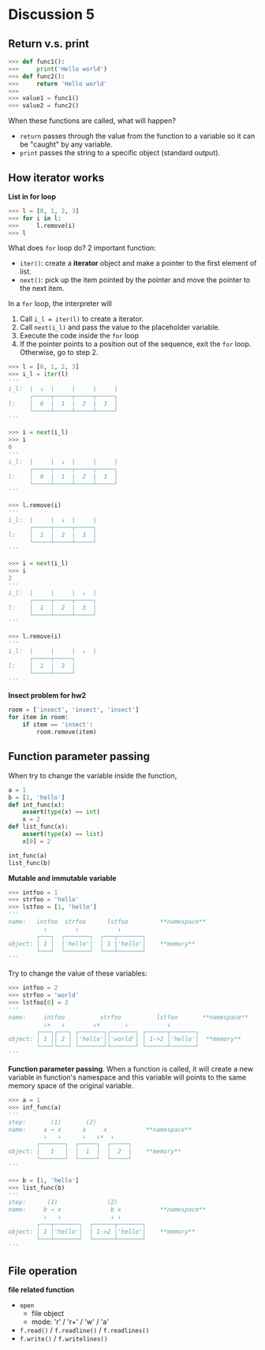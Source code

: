 # Discussion 5

## Return v.s. print

```python
>>> def func1():
>>>     print('Hello world')
>>> def func2():
>>>     return 'Hello world'
>>> 
>>> value1 = func1()
>>> value2 = func2()
```

When these functions are called, what will happen?

- `return` passes through the value from the function to a variable so it can be "caught" by any variable.
- `print` passes the string to a specific object (standard output).

## How iterator works
**List in for loop**
```python
>>> l = [0, 1, 2, 3]
>>> for i in l:
>>>     l.remove(i)
>>> l
```
What does `for` loop do? 2 important function:
- `iter()`: create a **iterator** object and make a pointer to the first element of list.
- `next()`: pick up the item pointed by the pointer and move the pointer to the next item.

In a `for` loop, the interpreter will
1. Call `i_l = iter(l)` to create a iterator.
2. Call `next(i_l)` and pass the value to the placeholder variable.
3. Execute the code inside the `for` loop
4. If the pointer points to a position out of the sequence, exit the `for` loop. Otherwise, go to step 2.

```python
>>> l = [0, 1, 2, 3]
>>> i_l = iter(l)
'''
i_l:  |  ↓  |     |     |     |
      ┌─────┬─────┬─────┬─────┐
l:    │  0  |  1  |  2  |  3  │
      └─────┴─────┴─────┴─────┘
'''

>>> i = next(i_l)
>>> i
0
'''
i_l:  |     |  ↓  |     |     |
      ┌─────┬─────┬─────┬─────┐
l:    │  0  |  1  |  2  |  3  │
      └─────┴─────┴─────┴─────┘
'''

>>> l.remove(i)
'''
i_l:  |     |  ↓  |     |
      ┌─────┬─────┬─────┐
l:    │  1  |  2  |  3  │
      └─────┴─────┴─────┘
'''

>>> i = next(i_l)
>>> i
2
'''
i_l:  |     |     |  ↓  |
      ┌─────┬─────┬─────┐
l:    │  1  |  2  |  3  │
      └─────┴─────┴─────┘
'''

>>> l.remove(i)
'''
i_l:  |     |     |  ↓  |
      ┌─────┬─────┐
l:    │  1  |  3  │
      └─────┴─────┘
'''

```

**Insect problem for hw2**
```python
room = ['insect', 'insect', 'insect']
for item in room:
    if item == 'insect':
        room.remove(item)
```

## Function parameter passing
When try to change the variable inside the function,
```python
a = 1
b = [1, 'hello']
def int_func(x):
    assert(type(x) == int)
    x = 2
def list_func(x):
    assert(type(x) == list)
    x[0] = 2

int_func(a)
list_func(b)
```

**Mutable and immutable variable**
```python
>>> intfoo = 1
>>> strfoo = 'hello'
>>> lstfoo = [1, 'hello']
'''
name:   intfoo  strfoo      lstfoo         **namespace**
          ↓        ↓           ↓
        ┌───┐  ┌───────┐  ┌───┬───────┐
object: │ 1 │  │'hello'│  │ 1 │'hello'│    **memory**
        └───┘  └───────┘  └───┴───────┘
'''
```

Try to change the value of these variables:
```python
>>> intfoo = 2
>>> strfoo = 'world'
>>> lstfoo[0] = 2
'''
name:     intfoo          strfoo          lstfoo       **namespace**
          ↓×   ↓        ↓×       ↓           ↓
        ┌───┐┌───┐ ┌───────┐┌───────┐ ┌──────┬───────┐
object: │ 1 ││ 2 │ │'hello'││'world'│ │ 1->2 │'hello'│  **memory**
        └───┘└───┘ └───────┘└───────┘ └──────┴───────┘
'''
```

**Function parameter passing**. When a function is called, it will create a new variable in function's namespace and this variable will points to the same memory space of the original variable.

```python
>>> a = 1
>>> inf_func(a)
'''
step:       (1)       (2)
name:     a → x      a     x           **namespace**
          ↓   ↓      ↓   ↓×  ↓
        ┌───────┐  ┌─────┐  ┌─────┐
object: │   1   │  │  1  │  │  2  │    **memory**
        └───────┘  └─────┘  └─────┘
'''

>>> b = [1, 'hello']
>>> list_func(b)
'''
step:      (1)              (2)
name:     b → x              b x           **namespace**
          ↓   ↓              ↓ ↓  
        ┌───┬───────┐  ┌──────┬───────┐
object: │ 1 │'hello'│  │ 1->2 │'hello'│    **memory**
        └───┴───────┘  └──────┴───────┘
'''
```

## File operation
**file related function**
- `open`
  - file object
  - mode: 'r' / 'r+' / 'w' / 'a'
- `f.read()` / `f.readline()` / `f.readlines()`
- `f.write()` / `f.writelines()`
